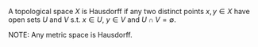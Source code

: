 A topological space $X$ is Hausdorff if any two distinct points $x,y\in X$ have open sets $U$ and $V$ s.t. $x\in U$, $y\in V$ and $U\cap V=\emptyset$.

NOTE: Any metric space is Hausdorff.